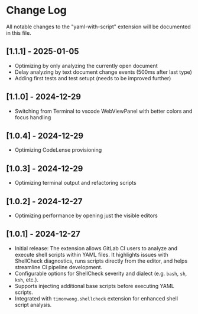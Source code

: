 # Change Log

All notable changes to the "yaml-with-script" extension will be documented in
this file.

## [1.1.1] - 2025-01-05

- Optimizing by only analyzing the currently open document
- Delay analyzing by text document change events (500ms after last type)
- Adding first tests and test setupt (needs to be improved further)

## [1.1.0] - 2024-12-29

- Switching from Terminal to vscode WebViewPanel with better colors and focus
  handling

## [1.0.4] - 2024-12-29

- Optimizing CodeLense provisioning

## [1.0.3] - 2024-12-29

- Optimizing terminal output and refactoring scripts

## [1.0.2] - 2024-12-27

- Optimizing performance by opening just the visible editors

## [1.0.1] - 2024-12-27

- Initial release: The extension allows GitLab CI users to analyze and execute
  shell scripts within YAML files. It highlights issues with ShellCheck
  diagnostics, runs scripts directly from the editor, and helps streamline CI
  pipeline development.
- Configurable options for ShellCheck severity and dialect (e.g. `bash`, `sh`,
  `ksh`, etc.).
- Supports injecting additional base scripts before executing YAML scripts.
- Integrated with `timonwong.shellcheck` extension for enhanced shell script
  analysis.
